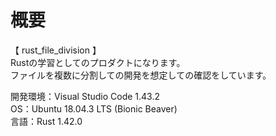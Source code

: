 # 概要
【 rust_file_division 】  
Rustの学習としてのプロダクトになります。   
ファイルを複数に分割しての開発を想定しての確認をしています。   

開発環境：Visual Studio Code 1.43.2  
OS：Ubuntu 18.04.3 LTS (Bionic Beaver)  
言語：Rust 1.42.0  
